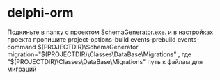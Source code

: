 # delphi-orm

Подкиньте в папку с проектом SchemaGenerator.exe. и в настройках проекта пропишите project-options-build events-prebuild events-command
$(PROJECTDIR)\SchemaGenerator migration="$(PROJECTDIR)\Classes\DataBase\Migrations\" , где "$(PROJECTDIR)\Classes\DataBase\Migrations\" путь к файлам для миграций
